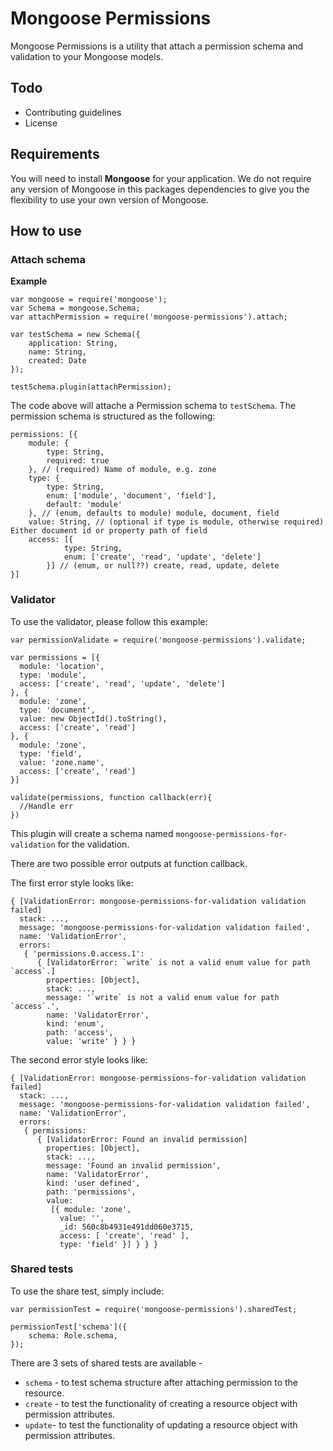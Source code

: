 # Mongoose Permissions
Mongoose Permissions is a utility that attach a permission schema and validation to your Mongoose models.

## Todo
- Contributing guidelines
- License

## Requirements
You will need to install **Mongoose** for your application. We do not require any version of Mongoose in this packages dependencies to give you the flexibility to use your own version of Mongoose.

## How to use
### Attach schema
**Example**

```
var mongoose = require('mongoose');
var Schema = mongoose.Schema;
var attachPermission = require('mongoose-permissions').attach;

var testSchema = new Schema({
    application: String,
    name: String,
    created: Date
});

testSchema.plugin(attachPermission);
```

The code above will attache a Permission schema to `testSchema`. The permission schema is structured as the following:

```
permissions: [{
    module: {
        type: String,
        required: true
    }, // (required) Name of module, e.g. zone
    type: {
        type: String,
        enum: ['module', 'document', 'field'],
        default: 'module'
    }, // (enum, defaults to module) module, document, field
    value: String, // (optional if type is module, otherwise required) Either document id or property path of field
    access: [{
            type: String,
            enum: ['create', 'read', 'update', 'delete']
        }] // (enum, or null??) create, read, update, delete
}]
```

### Validator
To use the validator, please follow this example:

```
var permissionValidate = require('mongoose-permissions').validate;

var permissions = [{
  module: 'location',
  type: 'module',
  access: ['create', 'read', 'update', 'delete']
}, {
  module: 'zone',
  type: 'document',
  value: new ObjectId().toString(),
  access: ['create', 'read']
}, {
  module: 'zone',
  type: 'field',
  value: 'zone.name',
  access: ['create', 'read']
}]

validate(permissions, function callback(err){
  //Handle err
})
```

This plugin will create a schema named `mongoose-permissions-for-validation` for the validation.

There are two possible error outputs at function callback.

The first error style looks like:

```
{ [ValidationError: mongoose-permissions-for-validation validation failed]
  stack: ...,
  message: 'mongoose-permissions-for-validation validation failed',
  name: 'ValidationError',
  errors:
   { 'permissions.0.access.1':
      { [ValidatorError: `write` is not a valid enum value for path `access`.]
        properties: [Object],
        stack: ...,
        message: '`write` is not a valid enum value for path `access`.',
        name: 'ValidatorError',
        kind: 'enum',
        path: 'access',
        value: 'write' } } }
```

The second error style looks like:

```
{ [ValidationError: mongoose-permissions-for-validation validation failed]
  stack: ...,
  message: 'mongoose-permissions-for-validation validation failed',
  name: 'ValidationError',
  errors:
   { permissions:
      { [ValidatorError: Found an invalid permission]
        properties: [Object],
        stack: ...,
        message: 'Found an invalid permission',
        name: 'ValidatorError',
        kind: 'user defined',
        path: 'permissions',
        value:
         [{ module: 'zone',
           value: '',
           _id: 560c8b4931e491dd060e3715,
           access: [ 'create', 'read' ],
           type: 'field' }] } } }
```

### Shared tests
To use the share test, simply include:

```
var permissionTest = require('mongoose-permissions').sharedTest;

permissionTest['schema']({
    schema: Role.schema,
});
```

There are 3 sets of shared tests are available -
- `schema` - to test schema structure after attaching permission to the resource.
- `create` - to test the functionality of creating a resource object with permission attributes.
- `update`- to test the functionality of updating a resource object with permission attributes.
